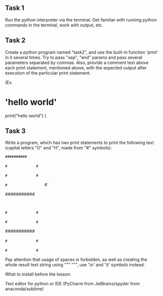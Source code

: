 ## Task 1

Run the python interpreter via the terminal.
Get familiar with running python commands in the terminal, work with output, etc.

## Task 2

Create a python program named "task2", and use the built-in function 'print' in it several times.
Try to pass "sep", "end" params and pass several parameters separated by commas.
Also, provide a comment text above each print statement, mentioned above,
with the expected output after execution of the particular print statement.

(Ex.
# 'hello world'
print("hello world")
)

## Task 3

Write a program, which has two print statements to print the following text
(capital letters "O" and "H", made from "#" symbols):


`##########`

`#`   `    ` `      ` ` `       `#`

`#`   `    ` `      ` ` `       `#`

`#`   `    ` `            `#`

###########


` `

`#`   `    ` `      ` ` `       `#`

`#`   `    ` `      ` ` `       `#`

###########

`#`   `    ` `      ` ` `       `#`

`#`   `    ` `      ` ` `       `#`


Pay attention that usage of spaces is forbidden, as well as creating the whole result
text string using """ """, use '\n' and '\t' symbols instead.

What to install before the lesson:

Text editor for python or IDE (PyCharm from JetBrains/spyder from anaconda/sublime)
